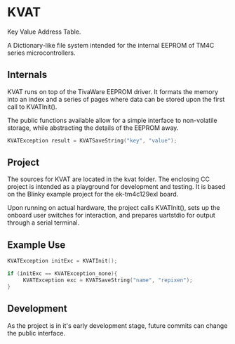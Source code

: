 # KVAT

Key Value Address Table.

A Dictionary-like file system intended for the internal EEPROM of TM4C series microcontrollers.

## Internals

KVAT runs on top of the TivaWare EEPROM driver. It formats the memory into an index and a series of pages where data can be stored upon the first call to KVATInit().

The public functions available allow for a simple interface to non-volatile storage, while abstracting the details of the EEPROM away.

```c
KVATException result = KVATSaveString("key", "value");
```

## Project

The sources for KVAT are located in the kvat folder. The enclosing CC project is intended as a playground for development and testing. It is based on the Blinky example project for the ek-tm4c129exl board.

Upon running on actual hardware, the project calls KVATInit(), sets up the onboard user switches for interaction, and prepares uartstdio for output through a serial terminal.

## Example Use

```c
KVATException initExc = KVATInit();

if (initExc == KVATException_none){
     KVATException exc = KVATSaveString("name", "repixen");
}
```

## Development

As the project is in it's early development stage, future commits can change the public interface.
